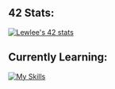## 42 Stats:
[![Lewlee's 42 stats](https://badge.mediaplus.ma/darkblue/Lewlee?1337Badge=off&UM6P=off)](https://github.com/oakoudad/badge42)

## Currently Learning:
[![My Skills](https://skillicons.dev/icons?i=html,css,c,bash,git,linux&perline=15)](https://skillicons.dev)
<!--
**lewislee42/lewislee42** is a ✨ _special_ ✨ repository because its `README.md` (this file) appears on your GitHub profile.

Here are some ideas to get you started:

- 🔭 I’m currently working on ...
- 🌱 I’m currently learning ...
- 👯 I’m looking to collaborate on ...
- 🤔 I’m looking for help with ...
- 💬 Ask me about ...
- 📫 How to reach me: ...
- 😄 Pronouns: ...
- ⚡ Fun fact: ...
-->
